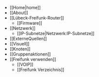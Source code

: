  * [[Home|home]]
 * [[About]]
 * [[Lübeck-Freifunk-Router]]
   * [[Firmware]]
 * [[Netzwerk]]
   * [[IP-Subnetze|Netzwerk:IP-Subnetze]]
 * [[ExterneQuellen]]
 * [[Visuell]]
 * [[Knoten]]
 * [[Gruppenaktionen]]
 * [[Freifunk verwenden]]
   * [[VOIP]]
   * [[Freifunk Verzeichnis]]